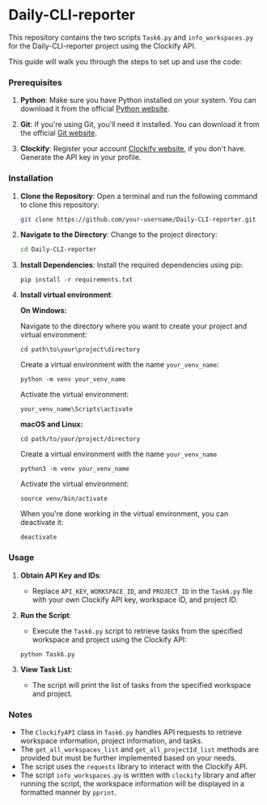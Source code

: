 # Daily-CLI-reporter

This repository contains the two scripts `Task6.py` and `info_workspaces.py`  for the Daily-CLI-reporter project using the Clockify API. 

This guide will walk you through the steps to set up and use the code:

### Prerequisites

1. **Python**: Make sure you have Python installed on your system. You can download it from the official [Python website](https://www.python.org/downloads/).

2. **Git**: If you're using Git, you'll need it installed. You can download it from the official [Git website](https://git-scm.com/downloads).

3. **Clockify**: Register your account [Clockify website](https://clockify.me/), if you don't have. Generate the API key in your profile.

### Installation

1. **Clone the Repository**: Open a terminal and run the following command to clone this repository:

   ```bash
   git clone https://github.com/your-username/Daily-CLI-reporter.git
   ```

2. **Navigate to the Directory**: Change to the project directory:

   ```bash
   cd Daily-CLI-reporter
   ```

3. **Install Dependencies**: Install the required dependencies using pip:

   ```terminal
   pip install -r requirements.txt
   ```

4. **Install virtual environment**:

   **On Windows:**

   Navigate to the directory where you want to create your project and virtual environment:
   ```terminal
   cd path\to\your\project\directory
    ```
   Create a virtual environment with the name `your_venv_name`:
   ```terminal
   python -m venv your_venv_name
    ```
   Activate the virtual environment:
   ```terminal
   your_venv_name\Scripts\activate
   ```
    **macOS and Linux:**
   ```terminal
   cd path/to/your/project/directory
    ```
   Create a virtual environment with the name `your_venv_name`
   ```terminal
   python3 -m venv your_venv_name
    ```
   Activate the virtual environment:
   ```terminal
   source venv/bin/activate
   ```
   When you're done working in the virtual environment, you can deactivate it:
    ```terminal
   deactivate
   ```
   

### Usage

1. **Obtain API Key and IDs**:
   - Replace `API_KEY`, `WORKSPACE_ID`, and `PROJECT_ID` in the `Task6.py` file with your own Clockify API key, workspace ID, and project ID.

2. **Run the Script**:
   - Execute the `Task6.py` script to retrieve tasks from the specified workspace and project using the Clockify API:

   ```terminal
   python Task6.py
   ```

3. **View Task List**:
   - The script will print the list of tasks from the specified workspace and project.

### Notes

- The `ClockifyAPI` class in `Task6.py` handles API requests to retrieve workspace information, project information, and tasks.
- The `get_all_workspaces_list` and `get_all_projectId_list` methods are provided but must be further implemented based on your needs.
- The script uses the `requests` library to interact with the Clockify API.
- The script `info_workspaces.py` is written with `clockify` library and after running the script, the workspace information will be displayed in a formatted manner by `pprint`.